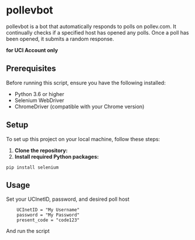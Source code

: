 # pollevbot

pollevbot is a bot that automatically responds to polls on pollev.com. It continually checks if a specified host has opened any polls. Once a poll has been opened, it submits a random response.

**for UCI Account only**

## Prerequisites

Before running this script, ensure you have the following installed:
- Python 3.6 or higher
- Selenium WebDriver
- ChromeDriver (compatible with your Chrome version)

## Setup

To set up this project on your local machine, follow these steps:

1. **Clone the repository:**
2. **Install required Python packages:**

```pip install selenium```


## Usage

Set your UCInetID, password, and desired poll host

```angular2html
    UCInetID = "My Username"
    password = "My Password"
    present_code = "code123"
```

And run the script


